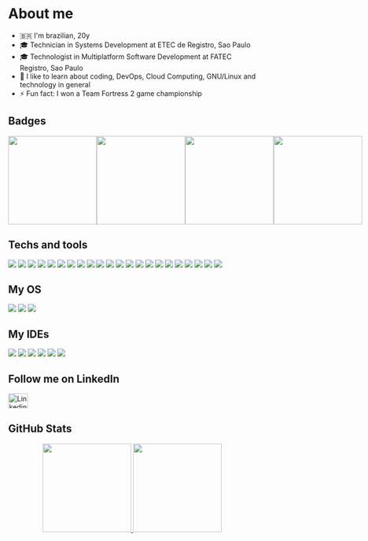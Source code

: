 # About me
  - 🇧🇷 I'm brazilian, 20y
  - 🎓 Technician in Systems Development at ETEC de Registro, Sao Paulo
  - 🎓 Technologist in Multiplatform Software Development at FATEC Registro, Sao Paulo
  - 🌱 I like to learn about coding, DevOps, Cloud Computing, GNU/Linux and technology in general
  - ⚡ Fun fact: I won a Team Fortress 2 game championship
  
## Badges
   <div style="display: flex" align="center">
      <img height="180em" src="https://github.com/mfelipegs/mfelipegs/assets/104948713/82fe78e1-994f-4770-a2d1-7cce1d6c191c" />
      <img height="180em" src="https://github.com/mfelipegs/mfelipegs/assets/104948713/8651b813-800d-4939-8696-1ddf39668520" />
      <img height="180em" src="https://github.com/mfelipegs/mfelipegs/assets/104948713/910a463c-0ac2-4c41-830c-abb27afa0f6b" />
      <img height="180em" src="https://github.com/mfelipegs/mfelipegs/assets/104948713/bb8b2ae4-c8e5-44c2-9842-06fc0a358711" />
   </div> 
  
## Techs and tools
  <img src="https://img.shields.io/badge/react-%2320232a.svg?style=for-the-badge&logo=react&logoColor=%2361DAFB" /> <img src="https://img.shields.io/badge/typescript-%23007ACC.svg?style=for-the-badge&logo=typescript&logoColor=white" />
  <img src="https://img.shields.io/badge/JavaScript-323330?style=for-the-badge&logo=javascript&logoColor=F7DF1E" />
  <img src="https://img.shields.io/badge/Node%20js-339933?style=for-the-badge&logo=nodedotjs&logoColor=white" />
  <img src="https://img.shields.io/badge/PHP-777BB4?style=for-the-badge&logo=php&logoColor=white" />
  <img src="https://img.shields.io/badge/MariaDB-003545?style=for-the-badge&logo=mariadb&logoColor=white" />
  <img src="https://img.shields.io/badge/MySQL-005C84?style=for-the-badge&logo=mysql&logoColor=white" />
  <img src="https://img.shields.io/badge/MongoDB-%234ea94b.svg?style=for-the-badge&logo=mongodb&logoColor=white" />
  <img src="https://img.shields.io/badge/HTML5-E34F26?style=for-the-badge&logo=html5&logoColor=white" />
  <img src="https://img.shields.io/badge/CSS3-1572B6?style=for-the-badge&logo=css3&logoColor=white" />
  <img src="https://img.shields.io/badge/Python-FFD43B?style=for-the-badge&logo=python&logoColor=blue" />
  <img src="https://img.shields.io/badge/Kotlin-B125EA?style=for-the-badge&logo=kotlin&logoColor=white" />
  <img src="https://img.shields.io/badge/C%23-239120?style=for-the-badge&logo=csharp&logoColor=white" />
  <img src="https://img.shields.io/badge/C-00599C?style=for-the-badge&logo=c&logoColor=white" />
  <img src="https://img.shields.io/badge/Linux-FCC624?style=for-the-badge&logo=linux&logoColor=black" />
  <img src="https://img.shields.io/badge/Amazon_AWS-FF9900?style=for-the-badge&logo=amazonaws&logoColor=white" />
  <img src="https://img.shields.io/badge/Xampp-F37623?style=for-the-badge&logo=xampp&logoColor=white" />
  <img src="https://img.shields.io/badge/gimp-5C5543?style=for-the-badge&logo=gimp&logoColor=white" />
  <img src="https://img.shields.io/badge/Cordova-35434F?style=for-the-badge&logo=apache-cordova&logoColor=E8E8E8" />
  <img src="https://img.shields.io/badge/LibreOffice-18A303?style=for-the-badge&logo=LibreOffice&logoColor=white" />
  <img src="https://img.shields.io/badge/Trello-%23026AA7.svg?style=for-the-badge&logo=Trello&logoColor=white" />
  <img src="https://img.shields.io/badge/Arduino-00979D?style=for-the-badge&logo=Arduino&logoColor=white" />
  
## My OS
  <img src="https://img.shields.io/badge/-KUbuntu-%230079C1?style=for-the-badge&logo=kubuntu&logoColor=white" /> <img src="https://img.shields.io/badge/Debian-A81D33?style=for-the-badge&logo=debian&logoColor=white" />
  <img src="https://img.shields.io/badge/Windows-0078D6?style=for-the-badge&logo=windows&logoColor=white" />
  
## My IDEs
  <img src="https://img.shields.io/badge/NeoVim-%2357A143.svg?&style=for-the-badge&logo=neovim&logoColor=white" /> <img src="https://img.shields.io/badge/Visual_Studio_Code-0078D4?style=for-the-badge&logo=visual%20studio%20code&logoColor=white" />
  <img src="https://img.shields.io/badge/Visual_Studio-5C2D91?style=for-the-badge&logo=visual%20studio&logoColor=white" />
  <img src="https://img.shields.io/badge/NetBeansIDE-1B6AC6.svg?style=for-the-badge&logo=apache-netbeans-ide&logoColor=white" />
  <img src="https://img.shields.io/badge/pycharm-143?style=for-the-badge&logo=pycharm&logoColor=black&color=black&labelColor=green" />
  <img src="https://img.shields.io/badge/Android_Studio-3DDC84?style=for-the-badge&logo=android-studio&logoColor=white" />
  
## Follow me on LinkedIn
  <p align="left">
    <a href="https://linkedin.com/in/matheus-felipe-gomes/" target="blank"><img align="center" src="https://raw.githubusercontent.com/rahuldkjain/github-profile-readme-generator/master/src/images/icons/Social/linked-in-alt.svg" alt="Linkedin" height="30" width="40" /></a>
  </p>

## GitHub Stats
<div align="center">
  <a href="https://github.com/mfelipegs">
  <img height="180em" src="https://github-readme-stats.vercel.app/api?username=mfelipegs&show_icons=true&theme=github_dark&include_all_commits=true&count_private=true&hide=stars"/>
  <img height="180em" src="https://github-readme-stats.vercel.app/api/top-langs?username=mfelipegs&layout=compact&langs_count=7&theme=github_dark"/>
</div>

